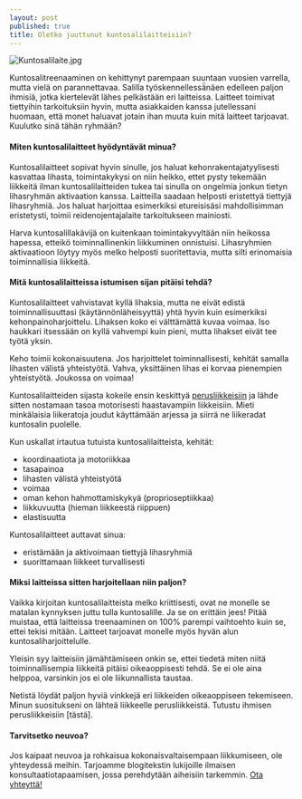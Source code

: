 ```yaml
---
layout: post
published: true
title: Oletko juuttunut kuntosalilaitteisiin?
---
```


![Kuntosalilaite.jpg]({{site.baseurl}}/media/Kuntosalilaite.jpg)


Kuntosalitreenaaminen on kehittynyt parempaan suuntaan vuosien varrella, mutta vielä on
parannettavaa. Salilla työskennellessä̈näen edelleen paljon ihmisiä, jotka kiertelevät lähes
pelkästään eri laitteissa. Laitteet toimivat tiettyihin tarkoituksiin hyvin, mutta asiakkaiden
kanssa jutellessani huomaan, että monet haluavat jotain ihan muuta kuin mitä laitteet
tarjoavat. Kuulutko sinä tähän ryhmään?

#### Miten kuntosalilaitteet hyödyntävät minua?

Kuntosalilaitteet sopivat hyvin sinulle, jos haluat kehonrakentajatyylisesti kasvattaa
lihasta, toimintakykysi on niin heikko, ettet pysty tekemään liikkeitä ilman
kuntosalilaitteiden tukea tai sinulla on ongelmia jonkun tietyn lihasryhmän aktivaation
kanssa. Laitteilla saadaan helposti eristettyä tiettyjä lihasryhmiä. Jos haluat harjoittaa
esimerkiksi etureisisäsi mahdollisimman eristetysti, toimii reidenojentajalaite tarkoitukseen
mainiosti.

Harva kuntosalillakävijä on kuitenkaan toimintakyvyltään niin heikossa hapessa, etteikö
toiminnallinenkin liikkuminen onnistuisi. Lihasryhmien aktivaatioon löytyy myös melko
helposti suoritettavia, mutta silti erinomaisia toiminnallisia liikkeitä.

#### Mitä kuntosalilaitteissa istumisen sijan pitäisi tehdä?

Kuntosalilaitteet vahvistavat kyllä lihaksia, mutta ne eivät edistä toiminnallisuuttasi
(käytännönläheisyyttä) yhtä hyvin kuin esimerkiksi kehonpainoharjoittelu. Lihaksen koko ei
välttämättä kuvaa voimaa. Iso haukkari itsessään on kyllä vahvempi kuin pieni, mutta
lihakset eivät tee työtä yksin.

Keho toimii kokonaisuutena. Jos harjoittelet toiminnallisesti, kehität samalla lihasten
välistä yhteistyötä. Vahva, yksittäinen lihas ei korvaa pienempien yhteistyötä. Joukossa on
voimaa!

Kuntosalilaitteiden sijasta kokeile ensin keskittyä [perusliikkeisiin](http://www.funktum.fi/blog/2018/03/09/hallitsetko-kehon-seitsem%C3%A4n-perusliikett%C3%A4/) ja lähde sitten
nostamaan tasoa motorisesti haastavampiin liikkeisiin. Mieti minkälaisia liikeratoja joudut
käyttämään arjessa ja siirrä ne liikeradat kuntosalin puolelle.

Kun uskallat irtautua tutuista kuntosalilaitteista, kehität:

- koordinaatiota ja motoriikkaa
- tasapainoa
- lihasten välistä yhteistyötä
- voimaa
- oman kehon hahmottamiskykyä (proprioseptiikkaa)
- liikkuvuutta (hieman liikkeestä riippuen)
- elastisuutta

Kuntosalilaitteet auttavat sinua: 

- eristämään ja aktivoimaan tiettyjä lihasryhmiä
- suorittamaan liikkeet turvallisesti

#### Miksi laitteissa sitten harjoitellaan niin paljon?

Vaikka kirjoitan kuntosalilaitteista melko kriittisesti, ovat ne monelle se matalan kynnyksen
juttu tulla kuntosalille. Ja se on erittäin jees! Pitää muistaa, että laitteissa treenaaminen on
100% parempi vaihtoehto kuin se, ettei tekisi mitään. Laitteet tarjoavat monelle myös
hyvän alun kuntosaliharjoittelulle.

Yleisin syy laitteisiin jämähtämiseen onkin se, ettei tiedetä miten niitä toiminnallisempia
liikkeitä pitäisi oikeaoppisesti tehdä. Se ei ole aina helppoa, varsinkin jos ei ole
liikunnallista taustaa.

Netistä löydät paljon hyviä vinkkejä eri liikkeiden oikeaoppiseen tekemiseen. Minun
suositukseni on lähteä liikkeelle perusliikkeistä. Tutustu ihmisen perusliikkeisiin [tästä].

#### Tarvitsetko neuvoa?

Jos kaipaat neuvoa ja rohkaisua kokonaisvaltaisempaan liikkumiseen, ole yhteydessä
meihin. Tarjoamme blogitekstin lukijoille ilmaisen konsultaatiotapaamisen, jossa
perehdytään aiheisiin tarkemmin. [Ota yhteyttä!](mailto:sampsa@funktum.fi)
